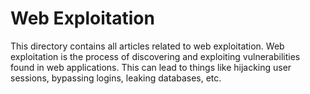 # Web Exploitation

This directory contains all articles related to web exploitation. Web exploitation is the process of discovering and exploiting vulnerabilities found in web applications. This can lead to things like hijacking user sessions, bypassing logins, leaking databases, etc.
